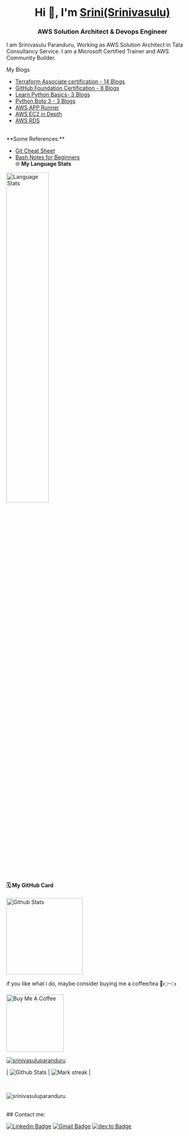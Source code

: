 <h1 align="center">Hi 👋, I'm <a href="https://100rabhcsmc.github.io/Me.io/" target="blank">
Srini(Srinivasulu)</a></h1>
<h3 align="center">AWS Solution Architect & Devops Engineer</h3>

I am Srinivasulu Paranduru, Working as AWS Solution Architect in Tata Consultancy Service. I am a Microsoft Certified Trainer and AWS Community Builder. 

My Blogs
 - [Terraform Associate certification - 14 Blogs](https://dev.to/aws-builders/part1-terraform-associate-certification-preparation-f1b)
 - [GitHub Foundation Certification - 8 Blogs](https://dev.to/aws-builders/github-foundation-certification-preparation-4ojm)
- [Learn Python Basics- 3 Blogs](https://dev.to/aws-builders/python-101-2188)
- [Python Boto 3 - 3 Blogs](https://dev.to/aws-builders/aws-boto3-sdk-10n3)
- [AWS APP Runner](https://dev.to/aws-builders/app-runner-2nb7)
- [AWS EC2 in Depth](https://www.linkedin.com/feed/update/urn:li:activity:6934135867192078336/)
- [AWS RDS](https://www.linkedin.com/feed/update/urn:li:activity:6926838508607168512/)
<br/>
  **Some References:**
<br/>
  
- [Git Cheat Sheet](https://github.com/srinivasuluparanduru/srinivasuluparanduru/blob/main/docs/GitCheatSheet.pdf)
- [Bash Notes for Beginners](https://media.licdn.com/dms/document/media/D561FAQFYxUrWj4gf7g/feedshare-document-pdf-analyzed/0/1724485774064?e=1725494400&v=beta&t=3X4mqjB0qpOwocktaHq0xZWPojv23bjoQlsbM8hSQxw)  
🌐 **My Language Stats**

<img alt="Language Stats" style="width:47%" src="https://github-readme-stats.vercel.app/api/top-langs/?username=siddharth2016&layout=compact&langs_count=6&theme=graywhite&hide=jupyter%20notebook"/>

#### 🗓 My GitHub Card
<img alt="Github Stats" height="200" src="https://github-readme-stats.vercel.app/api?username=srinivasuluparanduru&show_icons=true&include_all_commits=true&hide_rank=false&hide=contribs">

if you like what i do, maybe consider buying me a coffee/tea 🥺👉👈

<a href="https://www.buymeacoffee.com/srinivasuluparanduru" target="_blank"><img src="https://cdn.buymeacoffee.com/buttons/v2/default-red.png" alt="Buy Me A Coffee" width="150" ></a>


  
<p align="left"> <a href="https://github.com/srinivasuluparanduru/github-profile-trophy"><img src="https://github-profile-trophy.vercel.app/?username=srinivasuluparanduru" alt="srinivasuluparanduru" /></a> </p>

| ![Github Stats](https://github-readme-stats.vercel.app/api?username=srinivasuluparanduru&count_private=true&show_icons=true&include_all_commits=true&theme=tokyonight&rank_icon=github) | <img  title="🔥 Get streak stats for your profile at git.io/streak-stats" alt="Mark streak" src="https://github-readme-streak-stats.herokuapp.com/?user=srinivasuluparanduru&theme=tokyonight&hide_border=false" /> |

<br/>
<p align="left"> <img src="https://komarev.com/ghpvc/?username=srinivasuluparanduru&label=Profile%20views&color=0e75b6&style=flat" alt="srinivasuluparanduru" /> </p>

<br/>
## Contact me:
<div>

[![Linkedin Badge](https://img.shields.io/badge/-srinivasuluparanduru-blue?style=flat-square&logo=Linkedin&logoColor=white&link=https://www.linkedin.com/in/srinivasuluparanduru/)](https://www.linkedin.com/in/srinivasuluparanduru/)
[![Gmail Badge](https://img.shields.io/badge/-srinivasulup.538034@gmail.com-c14438?style=flat-square&logo=Gmail&logoColor=white&link=mailto:srinivasulup.538034@gmail.com)](mailto:srinivasulup.538034@gmail.com)
[![dev.to Badge](https://img.shields.io/badge/-srinivasuluparanduru-black?style=flat-square&logo=dev.to&logoColor=white&link=https://dev.to/srinivasuluparanduru/)](https://dev.to/srinivasuluparanduru/)

</div>



<!--
<p><a href="https://www.buymeacoffee.com/srinivasuluparanduru"><img src="https://res.cloudinary.com/practicaldev/image/fetch/s--7PRWGNcz--/c_limit%2Cf_auto%2Cfl_progressive%2Cq_auto%2Cw_800/https://img.buymeacoffee.com/button-api/%3Ftext%3DBuy%2520me%2520a%2520coffee%26emoji%3D%26slug%3Dpwd9000%26button_colour%3DFFDD00%26font_colour%3D000000%26font_family%3DCookie%26outline_colour%3D000000%26coffee_colour%3Dffffff" loading="lazy" width="235" height="50"></a></p>
-->
